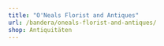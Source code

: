 ```yaml
---
title: "O'Neals Florist and Antiques"
url: /bandera/oneals-florist-and-antiques/
shop: Antiquitäten
---
```

